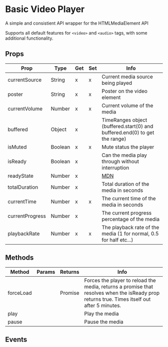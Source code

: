 Basic Video Player
===

A simple and consistient API wrapper for the HTMLMediaElement API

Supports all default features for `<video>` and `<audio>` tags, with some additional functionality.

Props
---

| Prop             | Type      | Get | Set | Info |
|------------------|-----------|-----|-----|------|
| currentSource    | String    | x   | x   | Current media source being played
| poster           | String    | x   | x   | Poster on the video element
| currentVolume    | Number    | x   | x   | Current volume of the media
| buffered         | Object    | x   |     | TimeRanges object (buffered.start(0) and buffered.end(0) to get the range)
| isMuted          | Boolean   | x   | x   | Mute status the player
| isReady          | Boolean   | x   |     | Can the media play through without interruption
| readyState       | Number    | x   |     | [MDN](https://developer.mozilla.org/en-US/docs/Web/API/HTMLMediaElement/readyState)
| totalDuration    | Number    | x   |     | Total duration of the media in seconds
| currentTime      | Number    | x   | x   | The current time of the media in seconds
| currentProgress  | Number    | x   |     | The current progress percentage of the media
| playbackRate     | Number    | x   | x   | The playback rate of the media (1 for normal, 0.5 for half etc...)

Methods
---

| Method           | Params    | Returns | Info |
|------------------|-----------|---------|------|
| forceLoad        |           | Promise | Forces the player to reload the media, returns a promise that resolves when the isReady prop returns true. Times itself out after 5 minutes.
| play             |           |         | Play the media
| pause            |           |         | Pause the media

Events
---

